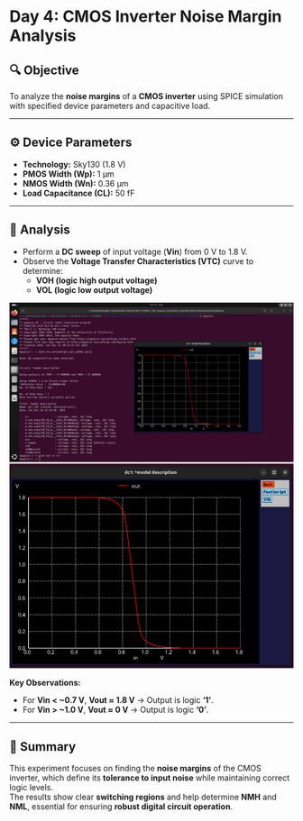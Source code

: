 # Day 4: CMOS Inverter Noise Margin Analysis

## 🔍 Objective
To analyze the **noise margins** of a **CMOS inverter** using SPICE simulation with specified device parameters and capacitive load.

---

## ⚙️ Device Parameters
- **Technology:** Sky130 (1.8 V)
- **PMOS Width (Wp):** 1 µm  
- **NMOS Width (Wn):** 0.36 µm  
- **Load Capacitance (CL):** 50 fF  

---

## 🧪 Analysis
- Perform a **DC sweep** of input voltage (**Vin**) from 0 V to 1.8 V.  
- Observe the **Voltage Transfer Characteristics (VTC)** curve to determine:
  - **VOH (logic high output voltage)**  
  - **VOL (logic low output voltage)**  

![im11](im11.png)
![im12](im12.png)

**Key Observations:**  
- For **Vin < ~0.7 V**, **Vout ≈ 1.8 V** → Output is logic **‘1’**.  
- For **Vin > ~1.0 V**, **Vout ≈ 0 V** → Output is logic **‘0’**.

---

## 🧠 Summary
This experiment focuses on finding the **noise margins** of the CMOS inverter, which define its **tolerance to input noise** while maintaining correct logic levels.  
The results show clear **switching regions** and help determine **NMH** and **NML**, essential for ensuring **robust digital circuit operation**.

